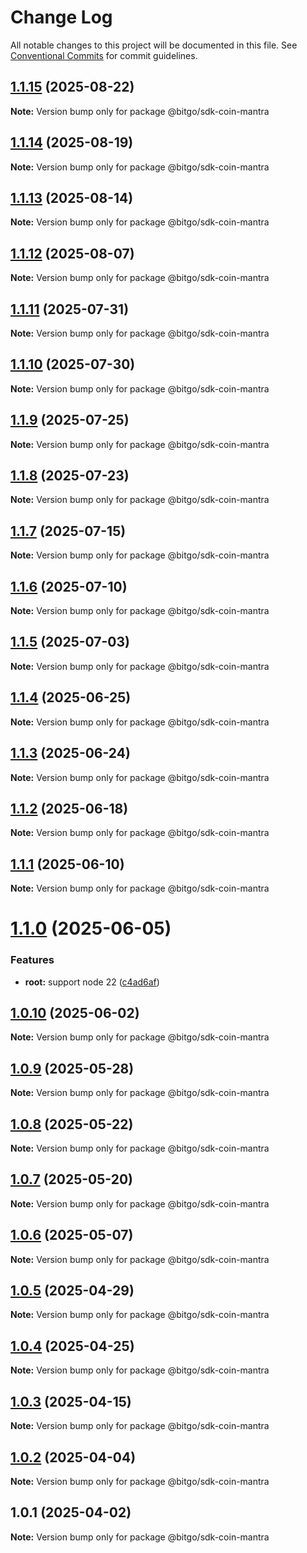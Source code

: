 # Change Log

All notable changes to this project will be documented in this file.
See [Conventional Commits](https://conventionalcommits.org) for commit guidelines.

## [1.1.15](https://github.com/BitGo/BitGoJS/compare/@bitgo/sdk-coin-mantra@1.1.14...@bitgo/sdk-coin-mantra@1.1.15) (2025-08-22)

**Note:** Version bump only for package @bitgo/sdk-coin-mantra

## [1.1.14](https://github.com/BitGo/BitGoJS/compare/@bitgo/sdk-coin-mantra@1.1.13...@bitgo/sdk-coin-mantra@1.1.14) (2025-08-19)

**Note:** Version bump only for package @bitgo/sdk-coin-mantra

## [1.1.13](https://github.com/BitGo/BitGoJS/compare/@bitgo/sdk-coin-mantra@1.1.12...@bitgo/sdk-coin-mantra@1.1.13) (2025-08-14)

**Note:** Version bump only for package @bitgo/sdk-coin-mantra

## [1.1.12](https://github.com/BitGo/BitGoJS/compare/@bitgo/sdk-coin-mantra@1.1.11...@bitgo/sdk-coin-mantra@1.1.12) (2025-08-07)

**Note:** Version bump only for package @bitgo/sdk-coin-mantra

## [1.1.11](https://github.com/BitGo/BitGoJS/compare/@bitgo/sdk-coin-mantra@1.1.10...@bitgo/sdk-coin-mantra@1.1.11) (2025-07-31)

**Note:** Version bump only for package @bitgo/sdk-coin-mantra

## [1.1.10](https://github.com/BitGo/BitGoJS/compare/@bitgo/sdk-coin-mantra@1.1.9...@bitgo/sdk-coin-mantra@1.1.10) (2025-07-30)

**Note:** Version bump only for package @bitgo/sdk-coin-mantra

## [1.1.9](https://github.com/BitGo/BitGoJS/compare/@bitgo/sdk-coin-mantra@1.1.7...@bitgo/sdk-coin-mantra@1.1.9) (2025-07-25)

**Note:** Version bump only for package @bitgo/sdk-coin-mantra

## [1.1.8](https://github.com/BitGo/BitGoJS/compare/@bitgo/sdk-coin-mantra@1.1.7...@bitgo/sdk-coin-mantra@1.1.8) (2025-07-23)

**Note:** Version bump only for package @bitgo/sdk-coin-mantra

## [1.1.7](https://github.com/BitGo/BitGoJS/compare/@bitgo/sdk-coin-mantra@1.1.6...@bitgo/sdk-coin-mantra@1.1.7) (2025-07-15)

**Note:** Version bump only for package @bitgo/sdk-coin-mantra

## [1.1.6](https://github.com/BitGo/BitGoJS/compare/@bitgo/sdk-coin-mantra@1.1.5...@bitgo/sdk-coin-mantra@1.1.6) (2025-07-10)

**Note:** Version bump only for package @bitgo/sdk-coin-mantra

## [1.1.5](https://github.com/BitGo/BitGoJS/compare/@bitgo/sdk-coin-mantra@1.1.4...@bitgo/sdk-coin-mantra@1.1.5) (2025-07-03)

**Note:** Version bump only for package @bitgo/sdk-coin-mantra

## [1.1.4](https://github.com/BitGo/BitGoJS/compare/@bitgo/sdk-coin-mantra@1.1.3...@bitgo/sdk-coin-mantra@1.1.4) (2025-06-25)

**Note:** Version bump only for package @bitgo/sdk-coin-mantra

## [1.1.3](https://github.com/BitGo/BitGoJS/compare/@bitgo/sdk-coin-mantra@1.1.2...@bitgo/sdk-coin-mantra@1.1.3) (2025-06-24)

**Note:** Version bump only for package @bitgo/sdk-coin-mantra

## [1.1.2](https://github.com/BitGo/BitGoJS/compare/@bitgo/sdk-coin-mantra@1.1.1...@bitgo/sdk-coin-mantra@1.1.2) (2025-06-18)

**Note:** Version bump only for package @bitgo/sdk-coin-mantra

## [1.1.1](https://github.com/BitGo/BitGoJS/compare/@bitgo/sdk-coin-mantra@1.1.0...@bitgo/sdk-coin-mantra@1.1.1) (2025-06-10)

**Note:** Version bump only for package @bitgo/sdk-coin-mantra

# [1.1.0](https://github.com/BitGo/BitGoJS/compare/@bitgo/sdk-coin-mantra@1.0.10...@bitgo/sdk-coin-mantra@1.1.0) (2025-06-05)

### Features

- **root:** support node 22 ([c4ad6af](https://github.com/BitGo/BitGoJS/commit/c4ad6af2e8896221417c303f0f6b84652b493216))

## [1.0.10](https://github.com/BitGo/BitGoJS/compare/@bitgo/sdk-coin-mantra@1.0.9...@bitgo/sdk-coin-mantra@1.0.10) (2025-06-02)

**Note:** Version bump only for package @bitgo/sdk-coin-mantra

## [1.0.9](https://github.com/BitGo/BitGoJS/compare/@bitgo/sdk-coin-mantra@1.0.8...@bitgo/sdk-coin-mantra@1.0.9) (2025-05-28)

**Note:** Version bump only for package @bitgo/sdk-coin-mantra

## [1.0.8](https://github.com/BitGo/BitGoJS/compare/@bitgo/sdk-coin-mantra@1.0.7...@bitgo/sdk-coin-mantra@1.0.8) (2025-05-22)

**Note:** Version bump only for package @bitgo/sdk-coin-mantra

## [1.0.7](https://github.com/BitGo/BitGoJS/compare/@bitgo/sdk-coin-mantra@1.0.6...@bitgo/sdk-coin-mantra@1.0.7) (2025-05-20)

**Note:** Version bump only for package @bitgo/sdk-coin-mantra

## [1.0.6](https://github.com/BitGo/BitGoJS/compare/@bitgo/sdk-coin-mantra@1.0.5...@bitgo/sdk-coin-mantra@1.0.6) (2025-05-07)

**Note:** Version bump only for package @bitgo/sdk-coin-mantra

## [1.0.5](https://github.com/BitGo/BitGoJS/compare/@bitgo/sdk-coin-mantra@1.0.4...@bitgo/sdk-coin-mantra@1.0.5) (2025-04-29)

**Note:** Version bump only for package @bitgo/sdk-coin-mantra

## [1.0.4](https://github.com/BitGo/BitGoJS/compare/@bitgo/sdk-coin-mantra@1.0.3...@bitgo/sdk-coin-mantra@1.0.4) (2025-04-25)

**Note:** Version bump only for package @bitgo/sdk-coin-mantra

## [1.0.3](https://github.com/BitGo/BitGoJS/compare/@bitgo/sdk-coin-mantra@1.0.2...@bitgo/sdk-coin-mantra@1.0.3) (2025-04-15)

**Note:** Version bump only for package @bitgo/sdk-coin-mantra

## [1.0.2](https://github.com/BitGo/BitGoJS/compare/@bitgo/sdk-coin-mantra@1.0.1...@bitgo/sdk-coin-mantra@1.0.2) (2025-04-04)

**Note:** Version bump only for package @bitgo/sdk-coin-mantra

## 1.0.1 (2025-04-02)

**Note:** Version bump only for package @bitgo/sdk-coin-mantra
